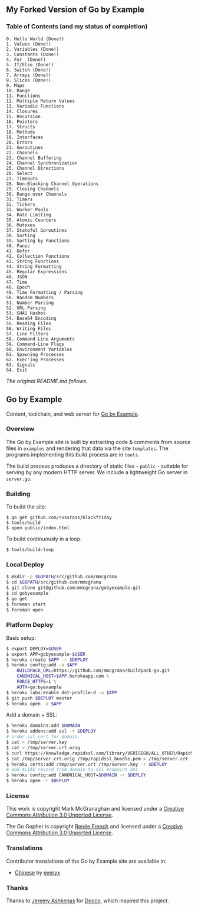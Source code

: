 ## My Forked Version of Go by Example

### Table of Contents (and my status of completion)

	0. Hello World (Done!)
	1. Values (Done!)
	2. Variables (Done!)
	3. Constants (Done!)
	4. For  (Done!)
	5. If/Else (Done!)
	6. Switch (Done!)
	7. Arrays (Done!)
	8. Slices (Done!)
	9. Maps
	10. Range
	11. Functions
	12. Multiple Return Values
	13. Variadic Functions
	14. Closures
	15. Recursion
	16. Pointers
	17. Structs
	18. Methods
	19. Interfaces
	20. Errors
	21. Goroutines
	22. Channels
	23. Channel Buffering
	24. Channel Synchronization
	25. Channel Directions
	26. Select
	27. Timeouts
	28. Non-Blocking Channel Operations
	29. Closing Channels
	30. Range over Channels
	31. Timers
	32. Tickers
	33. Worker Pools
	34. Rate Limiting
	35. Atomic Counters
	36. Mutexes
	37. Stateful Goroutines
	38. Sorting
	39. Sorting by Functions
	40. Panic
	41. Defer
	42. Collection Functions
	43. String Functions
	44. String Formatting
	45. Regular Expressions
	46. JSON
	47. Time
	48. Epoch
	49. Time Formatting / Parsing
	50. Random Numbers
	51. Number Parsing
	52. URL Parsing
	53. SHA1 Hashes
	54. Base64 Encoding
	55. Reading Files
	56. Writing Files
	57. Line Filters
	58. Command-Line Arguments
	59. Command-Line Flags
	60. Environment Variables
	61. Spawning Processes
	62. Exec'ing Processes
	63. Signals
	64. Exit


*The original README.md follows.*

## Go by Example

Content, toolchain, and web server for [Go by Example](https://gobyexample.com).


### Overview

The Go by Example site is built by extracting code &
comments from source files in `examples` and rendering
that data via the site `templates`. The programs
implementing this build process are in `tools`.

The build process produces a directory of static files -
`public` - suitable for serving by any modern HTTP server.
We include a lightweight Go server in `server.go`.


### Building

To build the site:

```console
$ go get github.com/russross/blackfriday
$ tools/build
$ open public/index.html
```

To build continuously in a loop:

```console
$ tools/build-loop
```


### Local Deploy

```bash
$ mkdir -p $GOPATH/src/github.com/mmcgrana
$ cd $GOPATH/src/github.com/mmcgrana
$ git clone git@github.com:mmcgrana/gobyexample.git
$ cd gobyexample
$ go get
$ foreman start
$ foreman open
```


### Platform Deploy

Basic setup:

```bash
$ export DEPLOY=$USER
$ export APP=gobyexample-$USER
$ heroku create $APP -r $DEPLOY
$ heroku config:add -a $APP
    BUILDPACK_URL=https://github.com/mmcgrana/buildpack-go.git
    CANONICAL_HOST=$APP.herokuapp.com \
    FORCE_HTTPS=1 \
    AUTH=go:byexample
$ heroku labs:enable dot-profile-d -a $APP
$ git push $DEPLOY master
$ heroku open -a $APP
```

Add a domain + SSL:

```bash
$ heroku domains:add $DOMAIN
$ heroku addons:add ssl -r $DEPLOY
# order ssl cert for domain
$ cat > /tmp/server.key
$ cat > /tmp/server.crt.orig
$ curl https://knowledge.rapidssl.com/library/VERISIGN/ALL_OTHER/RapidSSL%20Intermediate/RapidSSL_CA_bundle.pem > /tmp/rapidssl_bundle.pem
$ cat /tmp/server.crt.orig /tmp/rapidssl_bundle.pem > /tmp/server.crt
$ heroku certs:add /tmp/server.crt /tmp/server.key -r $DEPLOY
# add ALIAS record from domain to ssl endpoint dns
$ heroku config:add CANONICAL_HOST=$DOMAIN -r $DEPLOY
$ heroku open -r $DEPLOY
```


### License

This work is copyright Mark McGranaghan and licensed under a
[Creative Commons Attribution 3.0 Unported License](http://creativecommons.org/licenses/by/3.0/).

The Go Gopher is copyright [Renée French](http://reneefrench.blogspot.com/) and licensed under a
[Creative Commons Attribution 3.0 Unported License](http://creativecommons.org/licenses/by/3.0/).


### Translations

Contributor translations of the Go by Example site are available in:

* [Chinese](http://everyx.github.io/gobyexample/) by [everyx](https://github.com/everyx)


### Thanks

Thanks to [Jeremy Ashkenas](https://github.com/jashkenas)
for [Docco](http://jashkenas.github.com/docco/), which
inspired this project.
